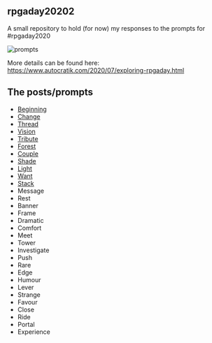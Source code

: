 ## rpgaday20202

A small repository to hold (for now) my responses to the prompts for #rpgaday2020

![prompts](https://1.bp.blogspot.com/-Vv_YRBzsd_c/Xvn1K7yWZkI/AAAAAAAADeI/lgtXWzEWiTQd1kb_nc8BhKL6Kvbel9T0wCPcBGAYYCw/w625-h625/RPGaDAY2020modified.png)

More details can be found here: https://www.autocratik.com/2020/07/exploring-rpgaday.html

## The posts/prompts

* [Beginning](01-beginning.md)
* [Change](02-change.md)
* [Thread](03-thread.md)
* [Vision](04-vision.md)
* [Tribute](05-tribute.md)
* [Forest](06-forest.md)
* [Couple](07-couple.md)
* [Shade](08-shade.md)
* [Light](09-shade.md)
* [Want](10-want.md)
* [Stack](11-stack.md)
* Message
* Rest
* Banner
* Frame
* Dramatic
* Comfort   
* Meet
* Tower
* Investigate    
* Push    
* Rare
* Edge
* Humour
* Lever
* Strange
* Favour
* Close
* Ride
* Portal
* Experience